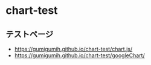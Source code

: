 # chart-test

## テストページ

- https://gumigumih.github.io/chart-test/chart.js/
- https://gumigumih.github.io/chart-test/googleChart/
